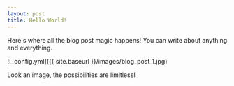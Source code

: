 ```yaml
---
layout: post
title: Hello World!
---
```


Here's where all the blog post magic happens! You can write about anything and everything.

![_config.yml]({{ site.baseurl }}/images/blog_post_1.jpg)

Look an image, the possibilities are limitless!
